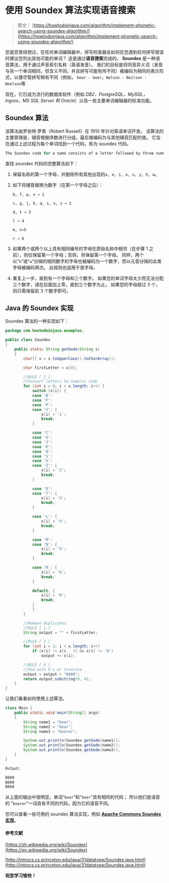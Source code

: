# 使用 Soundex 算法实现语音搜索

> 原文： [https://howtodoinjava.com/algorithm/implement-phonetic-search-using-soundex-algorithm/](https://howtodoinjava.com/algorithm/implement-phonetic-search-using-soundex-algorithm/)

您是否曾经想过，在任何单词编辑器中，拼写检查器会如何在您遇到任何拼写错误时建议您列出其他可能的单词？ 这是通过**语音搜索**完成的。 **Soundex** 是一种语音算法，用于通过声音索引名称（英语发音）。 我们的目标是将同音异义词（发音与另一个单词相同，但含义不同，并且拼写可能有所不同）被编码为相同的表示形式，以便尽管拼写稍有不同（例如， `bear - beer`，`Nelson - Neilson - Neelson`等

现在，它已成为流行的数据库软件（例如 *DB2，PostgreSQL，MySQL，Ingres，MS SQL Server 和 Oracle*）以及一些主要单词编辑器的标准功能。

## Soundex 算法

该算法由罗伯特·罗素（Robert Russell）在 1910 年针对英语单词开发。 该算法的主要原理是，辅音根据序数进行分组，最后被编码为与其他辅音匹配的值。 它旨在通过上述过程为每个单词找到一个代码，称为 soundex 代码。

```java
The Soundex code for a name consists of a letter followed by three numerical digits: the letter is the first letter of the name, and the digits encode the remaining consonants.
```

查找 soundex 代码的完整算法如下：

1.  保留名称的第一个字母，并删除所有其他出现的`a, e, i, o, u, y, h, w`。
2.  如下将辅音替换为数字（在第一个字母之后）：

    `b, f, p, v → 1`

    `c, g, j, k, q, s, x, z → 2`

    `d, t → 3`

    `l → 4`

    `m, n→5`

    `r → 6`

3.  如果两个或两个以上具有相同编号的字母在原始名称中相邻（在步骤 1 之前），则仅保留第一个字母；否则，将保留第一个字母。 同样，两个以“`h`”或“`w`”分隔的相同数字的字母也被编码为一个数字，而以元音分隔的此类字母被编码两次。 此规则也适用于首字母。
4.  重复上一步，直到有一个字母和三个数字。 如果您的单词字母太少而无法分配三个数字，请在后面加上零，直到三个数字为止。 如果您的字母超过 3 个，则只需保留前 3 个数字即可。

## Java 的 Soundex 实现

Soundex 算法的一种实现如下：

```java
package com.howtodoinjava.examples;

public class Soundex 
{
	public static String getGode(String s) 
	{
		char[] x = s.toUpperCase().toCharArray();

		char firstLetter = x[0];

		//RULE [ 2 ]
		//Convert letters to numeric code
		for (int i = 0; i < x.length; i++) {
			switch (x[i]) {
			case 'B':
			case 'F':
			case 'P':
			case 'V': {
				x[i] = '1';
				break;
			}

			case 'C':
			case 'G':
			case 'J':
			case 'K':
			case 'Q':
			case 'S':
			case 'X':
			case 'Z': {
				x[i] = '2';
				break;
			}

			case 'D':
			case 'T': {
				x[i] = '3';
				break;
			}

			case 'L': {
				x[i] = '4';
				break;
			}

			case 'M':
			case 'N': {
				x[i] = '5';
				break;
			}

			case 'R': {
				x[i] = '6';
				break;
			}

			default: {
				x[i] = '0';
				break;
			}
			}
		}

		//Remove duplicates
		//RULE [ 1 ]
		String output = "" + firstLetter;

		//RULE [ 3 ]
		for (int i = 1; i < x.length; i++)
			if (x[i] != x[i - 1] && x[i] != '0')
				output += x[i];

		//RULE [ 4 ]
		//Pad with 0's or truncate
		output = output + "0000";
		return output.substring(0, 4);
	}
}

```

让我们看看如何使用上述算法。

```java
class Main {
	public static void main(String[] args) 
	{
		String name1 = "beer";
		String name2 = "bear";
		String name3 = "bearer";

		System.out.println(Soundex.getGode(name1));
		System.out.println(Soundex.getGode(name2));
		System.out.println(Soundex.getGode(name3));
	}
}

Output:

B600
B600
B660

```

从上面的输出中很明显，单词“`bear`”和“`beer`”具有相同的代码； 所以他们是语音的 “`bearer`”一词具有不同的代码，因为它的语音不同。

您可以查看一些可用的 soundex 算法实现，例如 [**Apache Commons Soundex 实现**](https://commons.apache.org/proper/commons-codec/apidocs/org/apache/commons/codec/language/Soundex.html)。

#### 参考文献

[https://zh.wikipedia.org/wiki/Soundex](https://en.wikipedia.org/wiki/Soundex)

[http://introcs.cs.princeton.edu/java/31datatype/Soundex.java.html](http://introcs.cs.princeton.edu/java/31datatype/Soundex.java.html)

**祝您学习愉快！**